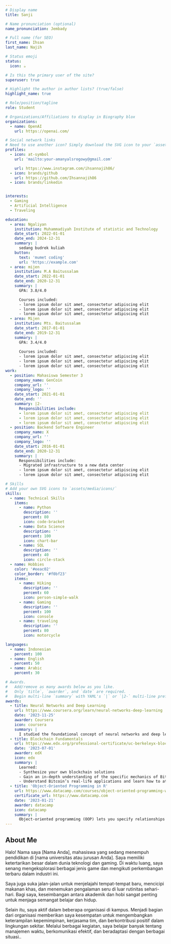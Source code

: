 ```yaml
---
# Display name
title: Sanji

# Name pronunciation (optional)
name_pronunciation: Jembady

# Full name (for SEO)
first_name: Ihsan
last_name: Najih

# Status emoji
status:
  icon: ☕️

# Is this the primary user of the site?
superuser: true

# Highlight the author in author lists? (true/false)
highlight_name: true

# Role/position/tagline
role: Student

# Organizations/Affiliations to display in Biography blox
organizations:
  - name: OpenAI
    url: https://openai.com/

# Social network links
# Need to use another icon? Simply download the SVG icon to your `assets/media/icons/` folder.
profiles:
  - icon: at-symbol
    url: 'mailto:your-amanyalsrogowy@gmail.com'

    url: https://www.instagram.com/ihsannajih86/
  - icon: brands/github
    url: https://github.com/Ihsannajih86
  - icon: brands/linkedin


interests:
  - Gaming
  - Artificial Intelligence
  - Traveling

education:
  - area: Ngaliyan
    institution: Muhammadiyah Institute of statistic and Technology
    date_start: 2022-01-01
    date_end: 2024-12-31
    summary: |
      sedang budrek kuliah
    button:
      text: 'mumet coding'
      url: 'https://example.com'
  - area: mijen
    institution: M.A Baitussalam
    date_start: 2022-01-01
    date_end: 2020-12-31
    summary: |
      GPA: 3.8/4.0

      Courses included:
      - lorem ipsum dolor sit amet, consectetur adipiscing elit
      - lorem ipsum dolor sit amet, consectetur adipiscing elit
      - lorem ipsum dolor sit amet, consectetur adipiscing elit
  - area: Mijen
    institution: Mts. Baitussalam
    date_start: 2017-01-01
    date_end: 2019-12-31
    summary: |
      GPA: 3.4/4.0
      
      Courses included:
      - lorem ipsum dolor sit amet, consectetur adipiscing elit
      - lorem ipsum dolor sit amet, consectetur adipiscing elit
      - lorem ipsum dolor sit amet, consectetur adipiscing elit
work:
  - position: Mahasiswa Semester 3
    company_name: GenCoin
    company_url: ''
    company_logo: ''
    date_start: 2021-01-01
    date_end: ''
    summary: |2-
      Responsibilities include:
      - lorem ipsum dolor sit amet, consectetur adipiscing elit
      - lorem ipsum dolor sit amet, consectetur adipiscing elit
      - lorem ipsum dolor sit amet, consectetur adipiscing elit
  - position: Backend Software Engineer
    company_name: X
    company_url: ''
    company_logo: ''
    date_start: 2016-01-01
    date_end: 2020-12-31
    summary: |
      Responsibilities include:
      - Migrated infrastructure to a new data center
      - lorem ipsum dolor sit amet, consectetur adipiscing elit
      - lorem ipsum dolor sit amet, consectetur adipiscing elit

# Skills
# Add your own SVG icons to `assets/media/icons/`
skills:
  - name: Technical Skills
    items:
      - name: Python
        description: ''
        percent: 80
        icon: code-bracket
      - name: Data Science
        description: ''
        percent: 100
        icon: chart-bar
      - name: SQL
        description: ''
        percent: 40
        icon: circle-stack
  - name: Hobbies
    color: '#eeac02'
    color_border: '#f0bf23'
    items:
      - name: Hiking
        description: ''
        percent: 60
        icon: person-simple-walk
      - name: Gaming
        description: ''
        percent: 100
        icon: console
      - name: traveling
        description: ''
        percent: 80
        icon: motorcycle

languages:
  - name: Indonesian
    percent: 100
  - name: English
    percent: 50
  - name: Arabic
    percent: 30

# Awards.
#   Add/remove as many awards below as you like.
#   Only `title`, `awarder`, and `date` are required.
#   Begin multi-line `summary` with YAML's `|` or `|2-` multi-line prefix and indent 2 spaces below.
awards:
  - title: Neural Networks and Deep Learning
    url: https://www.coursera.org/learn/neural-networks-deep-learning
    date: '2023-11-25'
    awarder: Coursera
    icon: coursera
    summary: |
      I studied the foundational concept of neural networks and deep learning. By the end, I was familiar with the significant technological trends driving the rise of deep learning; build, train, and apply fully connected deep neural networks; implement efficient (vectorized) neural networks; identify key parameters in a neural network’s architecture; and apply deep learning to your own applications.
  - title: Blockchain Fundamentals
    url: https://www.edx.org/professional-certificate/uc-berkeleyx-blockchain-fundamentals
    date: '2023-07-01'
    awarder: edX
    icon: edx
    summary: |
      Learned:
      - Synthesize your own blockchain solutions
      - Gain an in-depth understanding of the specific mechanics of Bitcoin
      - Understand Bitcoin’s real-life applications and learn how to attack and destroy Bitcoin, Ethereum, smart contracts and Dapps, and alternatives to Bitcoin’s Proof-of-Work consensus algorithm
  - title: 'Object-Oriented Programming in R'
    url: https://www.datacamp.com/courses/object-oriented-programming-with-s3-and-r6-in-r
    certificate_url: https://www.datacamp.com
    date: '2023-01-21'
    awarder: datacamp
    icon: datacamp
    summary: |
      Object-oriented programming (OOP) lets you specify relationships between functions and the objects that they can act on, helping you manage complexity in your code. This is an intermediate level course, providing an introduction to OOP, using the S3 and R6 systems. S3 is a great day-to-day R programming tool that simplifies some of the functions that you write. R6 is especially useful for industry-specific analyses, working with web APIs, and building GUIs.
---
```


## About Me

Halo! Nama saya [Nama Anda], mahasiswa yang sedang menempuh pendidikan di [nama universitas atau jurusan Anda]. Saya memiliki ketertarikan besar dalam dunia teknologi dan gaming. Di waktu luang, saya senang mengeksplorasi berbagai jenis game dan mengikuti perkembangan terbaru dalam industri ini.

Saya juga suka jalan-jalan untuk menjelajahi tempat-tempat baru, mencicipi makanan khas, dan menemukan pengalaman seru di luar rutinitas sehari-hari. Bagi saya, keseimbangan antara akademik dan hobi sangat penting untuk menjaga semangat belajar dan hidup.

Selain itu, saya aktif dalam beberapa organisasi di kampus. Menjadi bagian dari organisasi memberikan saya kesempatan untuk mengembangkan keterampilan kepemimpinan, kerjasama tim, dan berkontribusi positif dalam lingkungan sekitar. Melalui berbagai kegiatan, saya belajar banyak tentang manajemen waktu, berkomunikasi efektif, dan beradaptasi dengan berbagai situasi..
